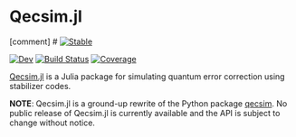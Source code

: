 # Qecsim.jl

[comment] # [![Stable](https://img.shields.io/badge/docs-stable-blue.svg)](https://dkt29.github.io/Qecsim.jl/stable)

[![Dev](https://img.shields.io/badge/docs-dev-blue.svg)](https://dkt29.github.io/Qecsim.jl/dev)
[![Build Status](https://github.com/dkt29/Qecsim.jl/workflows/CI/badge.svg)](https://github.com/dkt29/Qecsim.jl/actions)
[![Coverage](https://codecov.io/gh/dkt29/Qecsim.jl/branch/main/graph/badge.svg?token=RDJNP9JX32)](https://codecov.io/gh/dkt29/Qecsim.jl)

[Qecsim.jl](https://github.com/dkt29/Qecsim.jl) is a Julia package for
simulating quantum error correction using stabilizer codes.

**NOTE**: Qecsim.jl is a ground-up rewrite of the Python package
[qecsim](https://github.com/qecsim/qecsim). No public release of Qecsim.jl is
currently available and the API is subject to change without notice.
